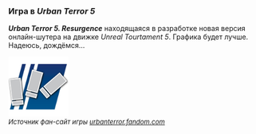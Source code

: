 <!--2023-12-27 00:51:11-->
### Игра в *Urban Terror 5* 
***Urban Terror 5. Resurgence*** находящаяся в разработке новая версия онлайн-шутера на движке *Unreal Tourtament 5*.
Графика будет лучше. Надеюсь, дождёмся...

<img src="./Urt-logo.png" alt="" width="120px">

<div style="font-size:small; color:">
<i>Источник фан-сайт игры <a href="https://urbanterror.fandom.com">urbanterror.fandom.com</a></i>
</div>